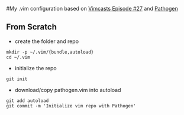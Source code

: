 #My .vim configuration
based on [Vimcasts Episode #27](http://vimcasts.org/episodes/synchronizing-plugins-with-git-submodules-and-pathogen/) and [Pathogen](https://github.com/tpope/vim-pathogen#pathogenvim)

## From Scratch

- create the folder and repo
```
mkdir -p ~/.vim/{bundle,autoload}
cd ~/.vim
```

- initialize the repo
```
git init
```

- download/copy pathogen.vim into autoload
```
git add autoload
git commit -m 'Initialize vim repo with Pathogen'
```
